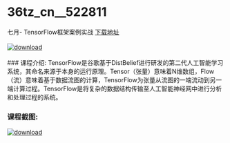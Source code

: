 # 36tz_cn__522811
七月- TensorFlow框架案例实战
[下载地址](http://www.36tz.cn/article/522811 "下载地址")
<br/></br>[![download](http://36tz.cn/muke_img/2018_06_2-20-300x212.png "下载地址")](http://www.36tz.cn/article/522811 "下载地址")
<br/></br>### 课程介绍:
TensorFlow是谷歌基于DistBelief进行研发的第二代人工智能学习系统，其命名来源于本身的运行原理。Tensor（张量）意味着N维数组，Flow（流）意味着基于数据流图的计算，TensorFlow为张量从流图的一端流动到另一端计算过程。TensorFlow是将复杂的数据结构传输至人工智能神经网中进行分析和处理过程的系统。

### 课程截图:
[![download](http://36tz.cn/muke_img/2018_06_3-21.png "下载地址")](http://www.36tz.cn/article/522811 "下载地址")

